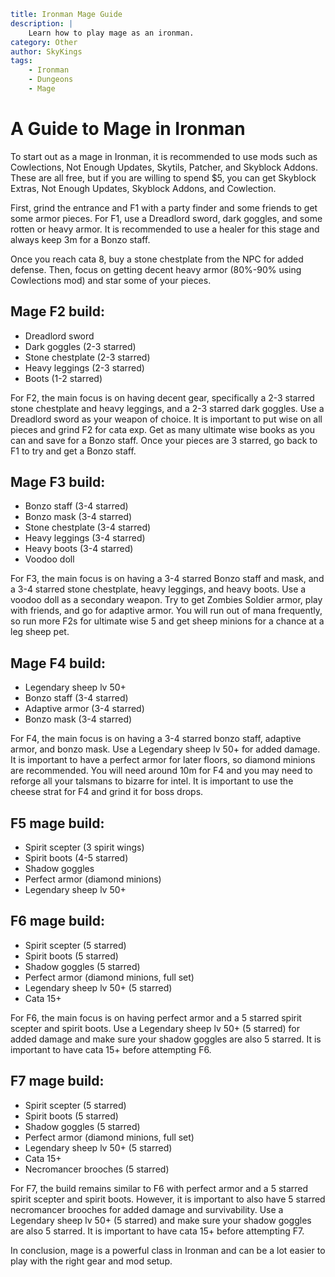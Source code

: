 ```yaml {metadata}
title: Ironman Mage Guide
description: |
    Learn how to play mage as an ironman.
category: Other
author: SkyKings
tags:
    - Ironman
    - Dungeons
    - Mage
```

A Guide to Mage in Ironman
==========================

To start out as a mage in Ironman, it is recommended to use mods such as Cowlections, Not Enough Updates, Skytils,
Patcher, and Skyblock Addons. These are all free, but if you are willing to spend $5, you can get Skyblock Extras, Not
Enough Updates, Skyblock Addons, and Cowlection.

First, grind the entrance and F1 with a party finder and some friends to get some armor pieces. For F1, use a Dreadlord
sword, dark goggles, and some rotten or heavy armor. It is recommended to use a healer for this stage and always keep 3m
for a Bonzo staff.

Once you reach cata 8, buy a stone chestplate from the NPC for added defense. Then, focus on getting decent heavy
armor (80%-90% using Cowlections mod) and star some of your pieces.

Mage F2 build:
--------------

* Dreadlord sword
* Dark goggles (2-3 starred)
* Stone chestplate (2-3 starred)
* Heavy leggings (2-3 starred)
* Boots (1-2 starred)

For F2, the main focus is on having decent gear, specifically a 2-3 starred stone chestplate and heavy leggings, and a
2-3 starred dark goggles. Use a Dreadlord sword as your weapon of choice. It is important to put wise on all pieces and
grind F2 for cata exp. Get as many ultimate wise books as you can and save for a Bonzo staff. Once your pieces are 3
starred, go back to F1 to try and get a Bonzo staff.

Mage F3 build:
--------------

* Bonzo staff (3-4 starred)
* Bonzo mask (3-4 starred)
* Stone chestplate (3-4 starred)
* Heavy leggings (3-4 starred)
* Heavy boots (3-4 starred)
* Voodoo doll

For F3, the main focus is on having a 3-4 starred Bonzo staff and mask, and a 3-4 starred stone chestplate, heavy
leggings, and heavy boots. Use a voodoo doll as a secondary weapon. Try to get Zombies Soldier armor, play with friends,
and go for adaptive armor. You will run out of mana frequently, so run more F2s for ultimate wise 5 and get sheep
minions for a chance at a leg sheep pet.

Mage F4 build:
--------------

* Legendary sheep lv 50+
* Bonzo staff (3-4 starred)
* Adaptive armor (3-4 starred)
* Bonzo mask (3-4 starred)

For F4, the main focus is on having a 3-4 starred bonzo staff, adaptive armor, and bonzo mask. Use a Legendary sheep lv
50+ for added damage. It is important to have a perfect armor for later floors, so diamond minions are recommended. You
will need around 10m for F4 and you may need to reforge all your talsmans to bizarre for intel. It is important to use
the cheese strat for F4 and grind it for boss drops.

F5 mage build:
--------------

* Spirit scepter (3 spirit wings)
* Spirit boots (4-5 starred)
* Shadow goggles
* Perfect armor (diamond minions)
* Legendary sheep lv 50+

F6 mage build:
--------------

* Spirit scepter (5 starred)
* Spirit boots (5 starred)
* Shadow goggles (5 starred)
* Perfect armor (diamond minions, full set)
* Legendary sheep lv 50+ (5 starred)
* Cata 15+

For F6, the main focus is on having perfect armor and a 5 starred spirit scepter and spirit boots. Use a Legendary sheep
lv 50+ (5 starred) for added damage and make sure your shadow goggles are also 5 starred. It is important to have cata
15+ before attempting F6.

F7 mage build:
--------------

* Spirit scepter (5 starred)
* Spirit boots (5 starred)
* Shadow goggles (5 starred)
* Perfect armor (diamond minions, full set)
* Legendary sheep lv 50+ (5 starred)
* Cata 15+
* Necromancer brooches (5 starred)

For F7, the build remains similar to F6 with perfect armor and a 5 starred spirit scepter and spirit boots. However, it
is important to also have 5 starred necromancer brooches for added damage and survivability. Use a Legendary sheep lv
50+ (5 starred) and make sure your shadow goggles are also 5 starred. It is important to have cata 15+ before attempting
F7.

In conclusion, mage is a powerful class in Ironman and can be a lot easier to play with the right gear and mod setup.
